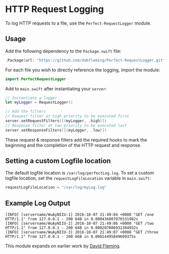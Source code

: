 # HTTP Request Logging

To log HTTP requests to a file, use the `Perfect-RequestLogger` module.

## Usage

Add the following dependency to the `Package.swift` file:

```swift
.Package(url: "https://github.com/dabfleming/Perfect-RequestLogger.git", majorVersion: 0, minor: 3)
```

For each file you wish to directly reference the logging, import the module:

``` swift 
import PerfectRequestLogger
```

Add to `main.swift` after instantiating your `server`:

```swift
// Instantiate a logger
let myLogger = RequestLogger()

// Add the filters
// Request filter at high priority to be executed first
server.setRequestFilters([(myLogger, .high)])
// Response filter at low priority to be executed last
server.setResponseFilters([(myLogger, .low)])
```

These request & response filters add the required hooks to mark the beginning and the completion of the HTTP request and response.


## Setting a custom Logfile location

The default logfile location is `/var/log/perfectLog.log`. To set a custom logfile location, set the `requestLogFileLocation` variable in `main.swift`:

``` swift
requestLogFileLocation = "/var/log/myLog.log"
```

## Example Log Output

```
[INFO] [servername/WuAyNIIU-1] 2016-10-07 21:49:04 +0000 "GET /one HTTP/1.1" from 127.0.0.1 - 200 64B in 0.000436007976531982s
[INFO] [servername/WuAyNIIU-2] 2016-10-07 21:49:06 +0000 "GET /two HTTP/1.1" from 127.0.0.1 - 200 64B in 0.000207006931304932s
[INFO] [servername/WuAyNIIU-3] 2016-10-07 21:49:07 +0000 "GET /three HTTP/1.1" from 127.0.0.1 - 200 66B in 0.00014495849609375s
```

This module expands on earlier work by [David Fleming](https://github.com/dabfleming).
